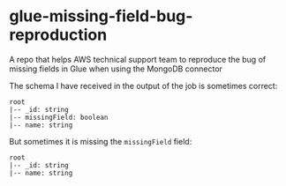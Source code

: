 # glue-missing-field-bug-reproduction
A repo that helps AWS technical support team to reproduce the bug of missing fields in Glue when using the MongoDB connector

The schema I have received in the output of the job is sometimes correct:
```
root
|-- _id: string
|-- missingField: boolean
|-- name: string
```
But sometimes it is missing the `missingField` field:
```
root
|-- _id: string
|-- name: string
```

